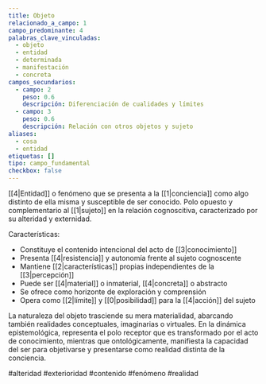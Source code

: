 ```yaml
---
title: Objeto
relacionado_a_campo: 1
campo_predominante: 4
palabras_clave_vinculadas:
  - objeto
  - entidad
  - determinada
  - manifestación
  - concreta
campos_secundarios:
  - campo: 2
    peso: 0.6
    descripción: Diferenciación de cualidades y límites
  - campo: 3
    peso: 0.6
    descripción: Relación con otros objetos y sujeto
aliases:
  - cosa
  - entidad
etiquetas: []
tipo: campo_fundamental
checkbox: false
---
```

[[4|Entidad]] o fenómeno que se presenta a la [[1|conciencia]] como algo distinto de ella misma y susceptible de ser conocido. Polo opuesto y complementario al [[1|sujeto]] en la relación cognoscitiva, caracterizado por su alteridad y externidad.

Características:
- Constituye el contenido intencional del acto de [[3|conocimiento]]
- Presenta [[4|resistencia]] y autonomía frente al sujeto cognoscente
- Mantiene [[2|características]] propias independientes de la [[3|percepción]]
- Puede ser [[4|material]] o inmaterial, [[4|concreta]] o abstracto
- Se ofrece como horizonte de exploración y comprensión
- Opera como [[2|límite]] y [[0|posibilidad]] para la [[4|acción]] del sujeto

La naturaleza del objeto trasciende su mera materialidad, abarcando también realidades conceptuales, imaginarias o virtuales. En la dinámica epistemológica, representa el polo receptor que es transformado por el acto de conocimiento, mientras que ontológicamente, manifiesta la capacidad del ser para objetivarse y presentarse como realidad distinta de la conciencia.

#alteridad #exterioridad #contenido #fenómeno #realidad

